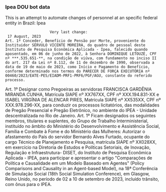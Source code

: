  ### Ipea DOU bot data
 This is an attempt to automate changes of personnel at an specific federal entity in Brazil: Ipea
 
                        Very last change: 
 	 17 August, 2023
	Art. 1º Conceder, Benefício de Pensão por Morte, proveniente do Instituidor SÉRVULO VICENTE MOREIRA, do quadro de pessoal deste Instituto de Pesquisa Econômica Aplicada - Ipea, falecido quando aposentado, em 06 de junho de 2022, à Senhora DOMINIQUE LETOUZÉ, CPF nº ***.535.651-**, na condição de viúva, com fundamento no inciso II do art. 217 da Lei nº 8.112, de 11 de dezembro de 1990, observada a data de 19 de maio de 2023, como Início e Pagamento do Benefício, conforme determinado nos termos do PARECER DE FORÇA EXECUTÓRIA nº 00460/2023/EATE-PES/EIADM-PRF1-PRF6/PGF/AGU, constante do referido processo.
Art. 1º Designar como Pregoeiras as servidoras FRANCISCA GARDÊNIA MIRANDA CUNHA, Matrícula SIAPE nº XX767XX, CPF nº XXX.194.831-XX e ISABEL VIRGÍNIA DE ALENCAR PIRES, Matrícula SIAPE nº XX535XX, CPF nº XXX.978.296-XX, para conduzir os processos licitatórios, das modalidades de Pregão Presencial e Pregão Eletrônico, no ambiente do IPEA - Unidade descentralizada no Rio de Janeiro.
Art. 1º Ficam designados os seguintes membros, titulares e suplentes, do Grupo de Trabalho Interministerial, instituído no âmbito do Ministério do Desenvolvimento e Assistência Social, Família e Combate à Fome e do Ministério das Mulheres:
Autorizar o afastamento do País do servidor Bernardo Alves Furtado, ocupante do cargo Técnico de Planejamento e Pesquisa, matrícula SIAPE nº XX028XX, em exercício na Diretoria de Estudos e Políticas Setoriais, de Inovação, Regulação e Infraestrutura- DISET, do Instituto de Pesquisa Econômica Aplicada - IPEA, para participar e apresentar o artigo "Comparações de Política e Causalidade em um Modelo Baseado em Agentes" (Policy Comparisons and Causality in an Agent-based Model), na 18ª Conferência de Simulação Social (18th Social Simulation Conference), em Glasgow, Reino Unido, no período de 02 a 10 de setembro de 2023, incluído trânsito, com ônus para o IPEA.
